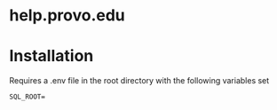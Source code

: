 # help.provo.edu





# Installation

Requires a .env file in the root directory with the following variables set

```
SQL_ROOT=
```
